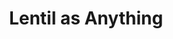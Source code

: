 ---
title:  "Lentil as Anything"
address: "391 King St, Newtown Sydney, NSW 2042"
image: "https://images.squarespace-cdn.com/content/v1/5bbac5fe049079392fbee921/1583643047365-YA69L7JJEFF27XQ4V59K/ke17ZwdGBToddI8pDm48kNjISrojBtM_c2GN547S10ZZw-zPPgdn4jUwVcJE1ZvWQUxwkmyExglNqGp0IvTJZamWLI2zvYWH8K3-s_4yszcp2ryTI0HqTOaaUohrI8PI6eNxtfXchwJE7YnMsWkkIfr4cYH2_8cyyAJ8xsUFPdgKMshLAGzx4R3EDFOm1kBS/Home+-+Curry.JPG?format=365w"
link: "https://www.lentilasanything.com/coronavirus-response"
---